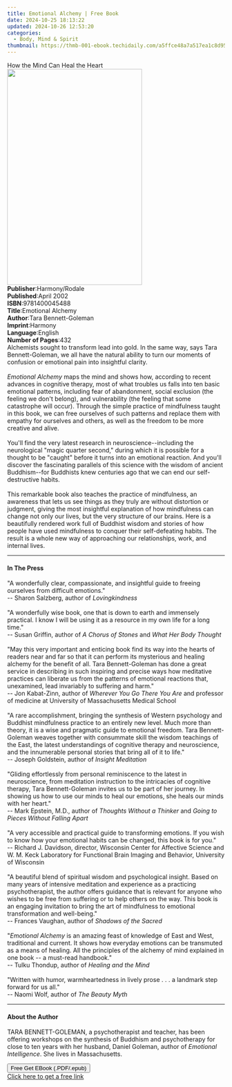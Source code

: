 ```yaml
---
title: Emotional Alchemy | Free Book
date: 2024-10-25 18:13:22
updated: 2024-10-26 12:53:20
categories:
  - Body, Mind & Spirit
thumbnail: https://thmb-001-ebook.techidaily.com/a5ffce48a7a517ea1c8d95910e6dd11dc50db27ef502e3c087b5bade4c7353f0.jpg
---
```

<main id="book-container">
  <div class="flex flex-col">
    <div class="book-brief flex-1 py-6 px-4 sm:p-6 md:py-10 md:px-8">
      <!-- brief-->
      <div class="book-brief-main">How the Mind Can Heal the Heart</div>
    </div>
    <div
      class="book-meta-info flex-1 grid gap-4 col-start-1 col-end-3 row-start-1 sm:mb-6 sm:grid-cols-4 lg:gap-6 lg:col-start-2 lg:row-end-6 lg:row-span-6 lg:mb-0"
    >
      <div
        class="book-meta-info-left place-content-center mt-4 p-4 text-sm leading-6 col-start-2 col-span-2 dark:text-slate-400"
      >
        <img
          class="w-full h-500 object-cover rounded-lg sm:h-255 sm:col-span-2 lg:col-span-full"
          src="https://img-001-ebook.techidaily.com/94688810bc4ed4d57ccb0527f368e9c27d180e52d54e8ca5ab3bd884da01884a.jpg"
          alt=""
          width="312"
          height="500"
        />
      </div>
      <div
        class="book-meta-info-right mt-2 col-start-1 row-start-2 col-span-3 self-center"
      >
        <!-- meta data  -->
        <div class="flex flex-col px-4 md:px-8">
          <div class="flex-1">
            <strong>Publisher</strong>:<span class="px-2">Harmony/Rodale</span>
          </div>
          <div class="flex-1">
            <strong>Published</strong>:<span class="px-2">April 2002</span>
          </div>
          <div class="flex-1">
            <strong>ISBN</strong>:<span class="px-2">9781400045488</span>
          </div>
          <div class="flex-1">
            <strong>Title</strong>:<span class="px-2">Emotional Alchemy</span>
          </div>
          <div class="flex-1">
            <strong>Author</strong>:<span class="px-2"
              >Tara Bennett-Goleman</span
            >
          </div>
          <div class="flex-1">
            <strong>Imprint</strong>:<span class="px-2">Harmony</span>
          </div>
          <div class="flex-1">
            <strong>Language</strong>:<span class="px-2">English</span>
          </div>
          <div class="flex-1">
            <strong>Number of Pages</strong>:<span class="px-2">432</span>
          </div>
        </div>
      </div>
    </div>
    <div class="book-description flex-1 py-6 px-4 sm:p-6 md:py-10 md:px-8">
      <div class="book-description-main">
        <div accordion-content="" id="description">
          Alchemists sought to transform lead into gold. In the same way, says
          Tara Bennett-Goleman, we all have the natural ability to turn our
          moments of confusion or emotional pain into insightful clarity.<br /><br /><i
            >Emotional Alchemy</i
          >
          maps the mind and shows how, according to recent advances in cognitive
          therapy, most of what troubles us falls into ten basic emotional
          patterns, including fear of abandonment, social exclusion (the feeling
          we don't belong), and vulnerability (the feeling that some catastrophe
          will occur). Through the simple practice of mindfulness taught in this
          book, we can free ourselves of such patterns and replace them with
          empathy for ourselves and others, as well as the freedom to be more
          creative and alive.<br /><br />You'll find the very latest research in
          neuroscience--including the neurological "magic quarter second,"
          during which it is possible for a thought to be "caught" before it
          turns into an emotional reaction. And you'll discover the fascinating
          parallels of this science with the wisdom of ancient Buddhism--for
          Buddhists knew centuries ago that we can end our self-destructive
          habits.<br /><br />This remarkable book also teaches the practice of
          mindfulness, an awareness that lets us see things as they truly are
          without distortion or judgment, giving the most insightful explanation
          of how mindfulness can change not only our lives, but the very
          structure of our brains. Here is a beautifully rendered work full of
          Buddhist wisdom and stories of how people have used mindfulness to
          conquer their self-defeating habits. The result is a whole new way of
          approaching our relationships, work, and internal lives.
        </div>
        <div class="accordion-fader"></div>
      </div>
    </div>
    <div class="book-excerpts flex-1 py-6 px-4 sm:p-6 md:py-10 md:px-8">
      <!-- excerpts-->
      <div class="book-excerpts-main">
        <hr />
        <h4 class="placeholder placeholder-heading">
          <span>In The Press</span>
        </h4>
        <p>
          "A wonderfully clear, compassionate, and insightful guide to freeing
          ourselves from difficult emotions."<br />-- Sharon Salzberg, author of
          <i>Lovingkindness</i><br /><br />"A wonderfully wise book, one that is
          down to earth and immensely practical. I know I will be using it as a
          resource in my own life for a long time."<br />-- Susan Griffin,
          author of <i>A Chorus of Stones</i> and <i>What Her Body Thought</i
          ><br /><br />"May this very important and enticing book find its way
          into the hearts of readers near and far so that it can perform its
          mysterious and healing alchemy for the benefit of all. Tara
          Bennett-Goleman has done a great service in describing in such
          inspiring and precise ways how meditative practices can liberate us
          from the patterns of emotional reactions that, unexamined, lead
          invariably to suffering and harm." <br />-- Jon Kabat-Zinn, author of
          <i>Wherever You Go There You Are</i> and professor of medicine at
          University of Massachusetts Medical School<br /><br />"A rare
          accomplishment, bringing the synthesis of Western psychology and
          Buddhist mindfulness practice to an entirely new level. Much more than
          theory, it is a wise and pragmatic guide to emotional freedom. Tara
          Bennett-Goleman weaves together with consummate skill the wisdom
          teachings of the East, the latest understandings of cognitive therapy
          and neuroscience, and the innumerable personal stories that bring all
          of it to life." <br />-- Joseph Goldstein, author of
          <i>Insight Meditation</i><br /><br />"Gliding effortlessly from
          personal reminiscence to the latest in neuroscience, from meditation
          instruction to the intricacies of cognitive therapy, Tara
          Bennett-Goleman invites us to be part of her journey. In showing us
          how to use our minds to heal our emotions, she heals our minds with
          her heart."<br />-- Mark Epstein, M.D., author of
          <i>Thoughts Without a Thinker</i> and
          <i>Going to Pieces Without Falling Apart</i><br /><br />"A very
          accessible and practical guide to transforming emotions. If you wish
          to know how your emotional habits can be changed, this book is for
          you." <br />-- Richard J. Davidson, director, Wisconsin Center for
          Affective Science and W. M. Keck Laboratory for Functional Brain
          Imaging and Behavior, University of Wisconsin<br /><br />"A beautiful
          blend of spiritual wisdom and psychological insight. Based on many
          years of intensive meditation and experience as a practicing
          psychotherapist, the author offers guidance that is relevant for
          anyone who wishes to be free from suffering or to help others on the
          way. This book is an engaging invitation to bring the art of
          mindfulness to emotional transformation and well-being."<br />--
          Frances Vaughan, author of <i>Shadows of the Sacred</i><br /><br />"<i
            >Emotional Alchemy</i
          >
          is an amazing feast of knowledge of East and West, traditional and
          current. It shows how everyday emotions can be transmuted as a means
          of healing. All the principles of the alchemy of mind explained in one
          book -- a must-read handbook." <br />-- Tulku Thondup, author of
          <i>Healing and the Mind</i><br /><br />"Written with humor,
          warmheartedness in lively prose . . . a landmark step forward for us
          all."<br />-- Naomi Wolf, author of <i>The Beauty Myth</i>
        </p>
      </div>
    </div>
    <div class="book-about-author flex-1 py-6 px-4 sm:p-6 md:py-10 md:px-8">
      <!-- about author-->
      <div class="book-main-author-main">
        <hr />
        <h4 class="placeholder placeholder-heading">
          <span>About the Author</span>
        </h4>
        <p>
          TARA BENNETT-GOLEMAN, a psychotherapist and teacher, has been offering
          workshops on the synthesis of Buddhism and psychotherapy for close to
          ten years with her husband, Daniel Goleman, author of
          <i>Emotional Intelligence</i>. She lives in Massachusetts.
        </p>
      </div>
    </div>
    <div class="book-free-get flex-1 py-6 px-4 sm:p-6 md:py-10 md:px-8">
      <button
        id="btn-free-get"
        class="bg-blue-500 hover:bg-blue-700 text-white font-bold py-2 px-4 rounded"
      >
        Free Get EBook (.PDF/.epub)
      </button>
      <div id="countdown-display" class="px-2 text-lg mt-2"></div>
      <a
        id="free-link"
        class="hidden bg-blue-500 hover:bg-blue-700 text-white font-bold py-2 px-4 rounded"
        href="https://www.ebooks.com/en-us/book/192810/emotional-alchemy/tara-bennett-goleman/"
        target="_blank"
        >Click here to get a free link</a
      >
    </div>
    <script>
      let countdownTime = 0;
      let countdownInterval = null;
      document
        .getElementById('btn-free-get')
        .addEventListener('click', startCountdown);
      function startCountdown() {
        countdownTime = new Date().getTime() + 60000 * 3;
        countdownInterval = setInterval(updateCountdown, 1000);
        document.getElementById('btn-free-get').disabled = true;
        document
          .getElementById('btn-free-get')
          .classList.add('bg-gray-500', 'cursor-not-allowed');
      }
      function updateCountdown() {
        let currentTime = new Date().getTime();
        let timeLeft = countdownTime - currentTime;
        let secondsLeft = Math.floor(timeLeft / 1000);
        document.getElementById('countdown-display').innerHTML =
          `Remaining time: ${secondsLeft} seconds.`;
        if (secondsLeft <= 0) {
          clearInterval(countdownInterval);
          document.getElementById('btn-free-get').classList.add('hidden');
          document.getElementById('free-link').classList.remove('hidden');
          document.getElementById('countdown-display').innerHTML = '';
        }
      }
    </script>
  </div>
</main>
